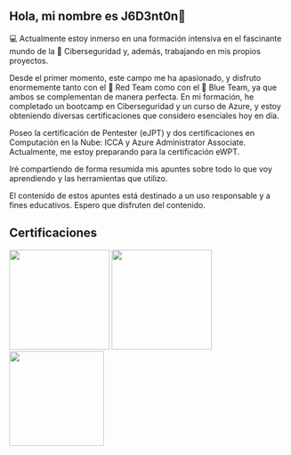 ## Hola, mi nombre es J6D3nt0n👋
💻 Actualmente estoy inmerso en una formación intensiva en el fascinante mundo de la 🔐 Ciberseguridad y, además, trabajando en mis propios proyectos.

Desde el primer momento, este campo me ha apasionado, y disfruto enormemente tanto con el 🔴 Red Team como con el 🔵 Blue Team, ya que ambos se complementan de manera perfecta. En mi formación, he completado un bootcamp en Ciberseguridad y un curso de Azure, y estoy obteniendo diversas certificaciones que considero esenciales hoy en día.

Poseo la certificación de Pentester (eJPT) y dos certificaciones en Computación en la Nube: ICCA y Azure Administrator Associate. Actualmente, me estoy preparando para la certificación eWPT.

Iré compartiendo de forma resumida mis apuntes sobre todo lo que voy aprendiendo y las herramientas que utilizo.

El contenido de estos apuntes está destinado a un uso responsable y a fines educativos. Espero que disfruten del contenido.

## Certificaciones

<img src="https://github.com/user-attachments/assets/a8ed54ff-93e3-40a6-a35a-4e7b022e4730" width="180" height="180" >

<img src="https://github.com/user-attachments/assets/d18ae500-39de-4096-a2ac-fc77e8c0e631" width="180" height="180" >

<img src="https://github.com/user-attachments/assets/e929ee38-a561-4269-a70c-21af422b322c" width="170" height="170" >
